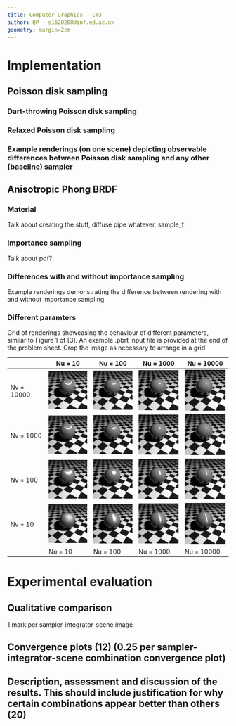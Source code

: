 ```yaml
---
title: Computer Graphics - CW3
author: QP - s1620208@inf.ed.ac.uk
geometry: margin=2cm
---
```


# Implementation <!-- (total 44) -->

## Poisson disk sampling <!-- (total 22) -->

### Dart-throwing Poisson disk sampling <!-- (5) -->

### Relaxed Poisson disk sampling <!-- (12) -->

### Example renderings (on one scene) depicting observable differences between Poisson disk sampling and any other (baseline) sampler <!-- (5) -->

## Anisotropic Phong BRDF <!-- (total 22) -->

### Material <!-- (7) -->

Talk about creating the stuff, diffuse pipe whatever, sample_f

### Importance sampling <!-- (9) -->

Talk about pdf?

### Differences with and without importance sampling <!-- (2) -->

Example renderings demonstrating the difference between rendering with and without importance sampling

### Different paramters <!-- (4) -->

Grid of renderings showcasing the behaviour of different parameters, similar to Figure 1 of [3]. An example .pbrt input file is provided at the end of the problem sheet. Crop the image as necessary to arrange in a grid.

|            | Nu = 10                         | Nu = 100                        | Nu = 1000                       | Nu = 10000                      |
|------------|---------------------------------|---------------------------------|---------------------------------|---------------------------------|
| Nv = 10000 | ![](manysphere-importance-on/sphere-Nv10000-Nu10.png) | ![](manysphere-importance-on/sphere-Nv10000-Nu100.png) | ![](manysphere-importance-on/sphere-Nv10000-Nu1000.png) | ![](manysphere-importance-on/sphere-Nv10000-Nu10000.png) |
| Nv = 1000  | ![](manysphere-importance-on/sphere-Nv1000-Nu10.png) | ![](manysphere-importance-on/sphere-Nv1000-Nu100.png) | ![](manysphere-importance-on/sphere-Nv1000-Nu1000.png) | ![](manysphere-importance-on/sphere-Nv1000-Nu10000.png) |
| Nv = 100   | ![](manysphere-importance-on/sphere-Nv100-Nu10.png) | ![](manysphere-importance-on/sphere-Nv100-Nu100.png) | ![](manysphere-importance-on/sphere-Nv100-Nu1000.png) | ![](manysphere-importance-on/sphere-Nv100-Nu10000.png) |
| Nv = 10    | ![](manysphere-importance-on/sphere-Nv10-Nu10.png) | ![](manysphere-importance-on/sphere-Nv10-Nu100.png) | ![](manysphere-importance-on/sphere-Nv10-Nu1000.png) | ![](manysphere-importance-on/sphere-Nv10-Nu10000.png) |
|            | Nu = 10                         | Nu = 100                        | Nu = 1000                       | Nu = 10000                      |

# Experimental evaluation <!-- (total 44) -->

## Qualitative comparison <!-- (12) -->

1 mark per sampler-integrator-scene image

## Convergence plots (12) (0.25 per sampler-integrator-scene combination convergence plot)

## Description, assessment and discussion of the results. This should include justification for why certain combinations appear better than others (20)

<!--
# Five-minute presentation (12)
-->
